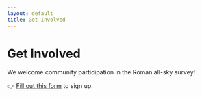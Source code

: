 ```yaml
---
layout: default
title: Get Involved
---
```


# Get Involved

We welcome community participation in the Roman all-sky survey!

👉 [Fill out this form](#) to sign up.
